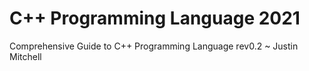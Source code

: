 # C++ Programming Language 2021 
Comprehensive Guide to C++ Programming Language 
rev0.2 ~ Justin Mitchell 
